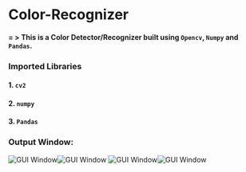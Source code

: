 # Color-Recognizer
#### = > This is a Color Detector/Recognizer built using `Opencv`, `Numpy` and `Pandas`.
### Imported Libraries
#### 1. `cv2`
#### 2. `numpy`
#### 3. `Pandas`

### Output Window: 
![GUI Window](Images/GUI.png)![GUI Window](Images/1.png)
![GUI Window](Images/2.png)![GUI Window](Images/3.png)
